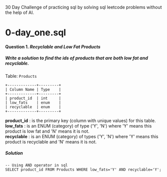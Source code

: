 30 Day Challenge of practicing sql by solving sql leetcode problems without the help of AI.

# 0-day_one.sql
#### Question 1. _Recyclable and Low Fat Products_
##### Write a solution to find the ids of products that are both low fat and recyclable.

Table: ```Products```
```
+-------------+---------+
| Column Name | Type    |
+-------------+---------+
| product_id  | int     |
| low_fats    | enum    |
| recyclable  | enum    |
+-------------+---------+
```
**product_id** : is the primary key (column with unique values) for this table.<br>
**low_fats** : is an ENUM (category) of type ('Y', 'N') where 'Y' means this product is low fat and 'N' means it is not.<br>
**recyclable** : is an ENUM (category) of types ('Y', 'N') where 'Y' means this product is recyclable and 'N' means it is not.


##### Solution
```
-- Using AND operator in sql
SELECT product_id FROM Products WHERE low_fats='Y' AND recyclable='Y';
```
